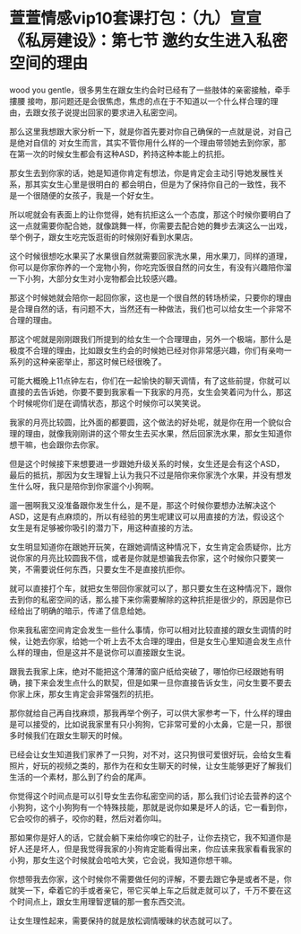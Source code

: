 # 萱萱情感vip10套课打包：（九）宣宣《私房建设》：第七节 邀约女生进入私密空间的理由

wood you gentle，很多男生在跟女生约会时已经有了一些肢体的亲密接触，牵手 摟腰 接吻，那问题还是会很焦虑，焦虑的点在于不知道以一个什么样合理的理由，去跟女孩子说提出回家的要求进入私密空间。

那么这里我想跟大家分析一下，就是你首先要对你自己确保的一点就是说，对自己是绝对自信的 对女生而言，其实不管你用什么样的一个理由带领她去到你家，那在第一次的时候女生都会有这种ASD，矜持这种本能上的抗拒。

那女生去到你家的话，她是知道你肯定有想法，你是肯定会主动引导她发展性关系，那其实女生心里是很明白的 都会明白，但是为了保持你自己的一致性，我不是一个很随便的女孩子，我是一个好女生。

所以呢就会有表面上的让你觉得，她有抗拒这么一个态度，那这个时候你要明白了这一点就需要你配合她，就像跳舞一样，你需要去配合她的舞步去演这么一出戏，举个例子，跟女生吃完饭逛街的时候刚好看到水果店。

这个时候很想吃水果买了水果很自然就需要回家洗水果，用水果刀，同样的道理，你可以是你家你养的一个宠物小狗，你吃完饭很自然的问女生，有没有兴趣陪你溜一下小狗，大部分女生对小宠物都会比较感兴趣。

那这个时候她就会陪你一起回你家，这也是一个很自然的转场桥梁，只要你的理由是合理自然的话，有问题不大，当然还有一种做法，我们也可以给女生一个非常不合理的理由。

那这个呢就是刚刚跟我们所提到的给女生一个合理理由，另外一个极端，那什么是极度不合理的理由，比如跟女生约会的时候她已经对你非常感兴趣，你们有亲吻一系列的这种亲密举止，那这时候已经很晚了。

可能大概晚上11点钟左右，你们在一起愉快的聊天调情，有了这些前提，你就可以直接的去告诉她，你要不要到我家看一下我家的月亮，女生会笑着问为什么，那这个时候呢你们是在调情状态，那这个时候你可以笑笑说。

我家的月亮比较圆，比外面的都要圆，这个做法的好处呢，就是你在用一个貌似合理的理由，就像我刚刚讲的这个带女生去买水果，然后回家洗水果，那女生知道你想干嘛，也会跟你去你家。

但是这个时候接下来想要进一步跟她升级关系的时候，女生还是会有这个ASD，最后的抵抗，那因为女生理智上认为我只不过是陪你来你家洗个水果，并没有想发生什么呀，我只是陪你到你家遛个小狗啊。

遛一圈啊我又没准备跟你发生什么，是不是，那这个时候你要想办法解决这个ASD，这是有点麻烦的，所以有经验的男生呢建议可以用直接的方法，假设这个女生是有足够被你吸引的潜力下，用这种直接的方法。

女生明显知道你在跟她开玩笑，在跟她调情这种情况下，女生肯定会质疑你，比方说你家的月亮比较圆我不信，或者是你就是想骗我去你家，这个时候你只要笑一笑，不需要说任何东西，只要女生不是直接抗拒你。

就可以直接打个车，就把女生带回你家就可以了，那只要女生在这种情况下，跟你去到你的私密空间的话，那么接下来你需要解除的这种抗拒是很少的，原因是你已经给出了明确的暗示，传递了信息给她。

你来我私密空间肯定会发生一些什么事情，你可以相对比较直接的跟女生调情的时候，让她去你家，给她一个听上去不太合理的理由，但是女生心里知道会发生点什么样的理由，但是这并不是说你可以直接跟女生说。

跟我去我家上床，绝对不能把这个薄薄的窗户纸给突破了，哪怕你已经跟她有明确，接下来会发生点什么的默契，但是如果一旦你直接告诉女生，问女生要不要去你家上床，那女生肯定会非常强烈的抗拒。

那你就给自己再自找麻烦，那我再举个例子，可以供大家参考一下，什么样的理由是可以接受的，比如说我家里有只小狗狗，它非常可爱的小太鼻，它是一只，那很多时候我们在跟女生聊天的时候。

已经会让女生知道我们家养了一只狗，对不对，这只狗很可爱很好玩，会给女生看照片，好玩的视频之类的，那作为在和女生聊天的时候，让女生能够更好了解我们生活的一个素材，那么到了约会的尾声。

你觉得这个时间点是可以引导女生去你私密空间的话，那么我们讨论去营养的这个小狗狗，这个小狗狗有一个特殊技能，那就是说你如果是坏人的话，它一看到你，它会咬你的裤子，咬你的鞋，然后对着你叫。

那如果你是好人的话，它就会躺下来给你嗅它的肚子，让你去挠它，我不知道你是好人还是坏人，但是我觉得我家的小狗肯定能看得出来，你应该来我家看看我家的小狗，那女生这个时候就会哈哈大笑，它会说，我知道你想干嘛。

你想带我去你家，这个时候你不需要做任何的评解，不要去跟它争是或者不是，你就笑一下，牵着它的手或者亲它，带它买单上车之后就走就可以了，千万不要在这个时间点上，跟女生用理智逻辑的那一套东西交流。

让女生理性起来，需要保持的就是放松调情暧昧的状态就可以了。